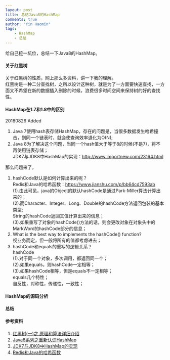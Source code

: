 ```yaml
---
layout: post
title: 总结Java8的HashMap
comments: true
author: "Yin Haomin"
tags:
    - HashMap
    - 总结
---
```


给自己挖一坑位，总结一下Java8的HashMap。<br>

#### 关于红黑树<br>
关于红黑树的性质，网上那么多资料，讲一下我的理解。<br>
红黑树是一种二分查找树，之所以设计这种树，就是为了一方面要快速查找，一方面又不希望在新的数据插入删除的时候，浪费很多时间空间来保持树的好的查找性。<br>

#### HashMap在1.7和1.8中的区别<br>
20180826 Added<br>
1. Java 7使用hash表存储HashMap，存在的问题是，当很多数据发生哈希撞击，到同一个链表时，就会使查询效率退化为O(N);<br>
2. Java 8为了解决这个问题，当同一个hash值大于等于8的时候(不是7)，将不再使用链表存储；<br>
JDK7与JDK8中HashMap的实现：http://www.importnew.com/23164.html<br>

那么问题来了，<br>
1. hashCode默认是如何计算出来的呢？<br>
Redis和Java的哈希函数：https://www.jianshu.com/p/bb64cd7593ab<br>
(1).由此可见，java的Object的默认hashCode是通过Park-Miller算法计算出来的；<br>
(2).而Character、Integer、Long、Double的hashCode方法返回包装的基本类型;<br>
String的hashCode返回其值计算出来的信息；<br>
(3).如果重写了对象的hashCode()方法的话，则会更改对象在对象头中的MarkWord的hashCode部分的信息；<br>
2. What is the best way to implements the hashCode() function?<br>
视业务而定，但一般将所有的值都考虑进去；<br>
3. hashCode和equals的重写的逻辑关系？<br>
hashCode<br>
(1).对于同一个对象，多次调用，都返回同一个；<br>
(2).如果equals，则hashCode一定相等；<br>
(3).如果hashCode相等，但是equals不一定相等；<br>
equals几个特性；<br>
自反性，对称性，传递性，一致性；<br>

#### HashMap的源码分析<br>

#### 总结<br>

#### 参考资料<br>
1. [红黑树(一)之 原理和算法详细介绍](https://www.cnblogs.com/skywang12345/p/3245399.html)
2. [Java8系列之重新认识HashMap](http://www.importnew.com/20386.html)
3. [JDK7与JDK8中HashMap的实现](http://www.importnew.com/23164.html)
4. [Redis和Java的哈希函数](https://www.jianshu.com/p/bb64cd7593ab)
